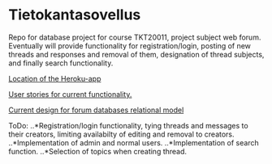 # Tietokantasovellus
Repo for database project for course TKT20011, project subject web forum. Eventually will provide functionality for registration/login, posting of new threads and responses and removal of them, designation of thread subjects, and finally search functionality.

[Location of the Heroku-app](https://arcane-temple-53433.herokuapp.com/forum/)

[User stories for current functionality.](documentation/user_stories.md)

[Current design for forum databases relational model](documentation/forum_relational_model.md)

ToDo: 
..*Registration/login functionality, tying threads and messages to their creators, limiting availabilty of editing and removal to creators.
..*Implementation of admin and normal users. 
..*Implementation of search function.
..*Selection of topics when creating thread.
